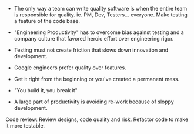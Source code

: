 * The only way a team can write quality software is when the entire team is responsible for quality. ie. PM, Dev, Testers... everyone. Make testing a feature of the code base.

* "Engineering Productivity" has to overcome bias against testing and a company culture that favored heroic effort over engineering rigor.

* Testing must not create friction that slows down innovation and development.

* Google engineers prefer quality over features.

* Get it right from the beginning or you've created a permanent mess.

* "You build it, you break it"

* A large part of productivity is avoiding re-work because of sloppy development.

Code review:
Review designs, code quality and risk. Refactor code to make it more testable.


